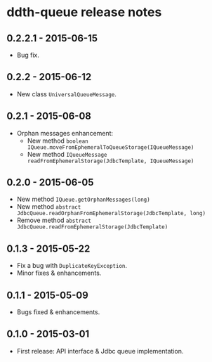 ddth-queue release notes
========================

0.2.2.1 - 2015-06-15
--------------------
- Bug fix.


0.2.2 - 2015-06-12
------------------
- New class `UniversalQueueMessage`.


0.2.1 - 2015-06-08
------------------
- Orphan messages enhancement:
  - New method `boolean IQueue.moveFromEphemeralToQueueStorage(IQueueMessage)`
  - New method `IQueueMessage readFromEphemeralStorage(JdbcTemplate, IQueueMessage)`


0.2.0 - 2015-06-05
------------------
- New method `IQueue.getOrphanMessages(long)`
- New method `abstract JdbcQueue.readOrphanFromEphemeralStorage(JdbcTemplate, long)`
- Remove method `abstract JdbcQueue.readFromEphemeralStorage(JdbcTemplate)`


0.1.3 - 2015-05-22
------------------
- Fix a bug with `DuplicateKeyException`.
- Minor fixes & enhancements.


0.1.1 - 2015-05-09
------------------
- Bugs fixed & enhancements.


0.1.0 - 2015-03-01
------------------
- First release: API interface & Jdbc queue implementation.
